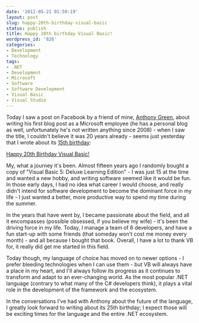 ```yaml
---
date: '2011-05-21 01:50:19'
layout: post
slug: happy-20th-birthday-visual-basic
status: publish
title: Happy 20th birthday Visual Basic!
wordpress_id: '826'
categories:
- Development
- Technology
tags:
- .NET
- Development
- Microsoft
- Software
- Software Development
- Visual Basic
- Visual Studio
---
```


Today I saw a post on Facebook by a friend of mine, [Anthony Green](http://inotifythoughtschanging.net/blog/), about writing his first blog post as a Microsoft employee (he has a personal blog as well, unfortunately he's not written anything since 2008) - when I saw the title, I couldn't believe it was 20 years already - seems just yesterday that I wrote about its [15th birthday](http://adamcaudill.com/2006/05/27/happy-belated-birthday-vb/):

[Happy 20th Birthday Visual Basic!](http://blogs.msdn.com/b/vbteam/archive/2011/05/20/happy-20th-birthday-visual-basic.aspx)

My, what a journey it's been. Almost fifteen years ago I randomly bought a copy of "Visual Basic 5: Deluxe Learning Edition" - I was just 15 at the time and wanted a new hobby, and writing software seemed like it would be fun. In those early days, I had no idea what career I would choose, and really didn't intend for software development to become the dominant force in my life - I just wanted a better, more productive way to spend my time during the summer.

In the years that have went by, I became passionate about the field, and all it encompasses (possible obsessed, if you believe my wife) - it's been the driving force in my life. Today, I manage a team of 6 developers, and have a fun start-up with some friends (that someday won't cost me money every month) - and all because I bought that book. Overall, I have a lot to thank VB for, it really did get me started in this field.

Today though, my language of choice has moved on to newer options - I prefer bleeding technologies when I can use them - but VB will always have a place in my heart, and I'll always follow its progress as it continues to transform and adapt to an ever-changing world. As the most popular .NET language (contrary to what many of the C# developers think), it plays a vital role in the development of the framework and the ecosystem.

In the conversations I've had with Anthony about the future of the language, I greatly look forward to writing about its 25th birthday; I expect those will be exciting times for the language and the entire .NET ecosystem.
